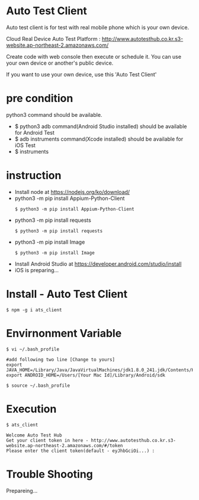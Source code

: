 # Auto Test Client

Auto test client is for test with real mobile phone which is your own device.

Cloud Real Device Auto Test Platform : http://www.autotesthub.co.kr.s3-website.ap-northeast-2.amazonaws.com/

Create code with web console then execute or schedule it.
You can use your own device or another's public device. 

If you want to use your own device, use this 'Auto Test Client'

# pre condition
python3 command should be available. 
* $ python3
adb command(Android Studio installed) should be available for Android Test 
* $ adb
instruments command(Xcode installed) should be available for iOS Test
* $ instruments

# instruction
* Install node  at https://nodejs.org/ko/download/
* python3 -m pip install Appium-Python-Client
    ```shell
    $ python3 -m pip install Appium-Python-Client
    ```   
* python3 -m pip install requests    
    ```shell
    $ python3 -m pip install requests
    ```   
* python3 -m pip install Image
    ```shell
    $ python3 -m pip install Image
    ```
* Install Android Studio at https://developer.android.com/studio/install
* iOS is preparing...

# Install - Auto Test Client
```shell
$ npm -g i ats_client
```

# Envirnonment Variable
```shell
$ vi ~/.bash_profile

#add following two line [Change to yours]
export JAVA_HOME=/Library/Java/JavaVirtualMachines/jdk1.8.0_241.jdk/Contents/Home
export ANDROID_HOME=/Users/[Your Mac Id]/Library/Android/sdk

$ source ~/.bash_profile
```

# Execution
```shell
$ ats_client

Welcome Auto Test Hub
Get your client token in here - http://www.autotesthub.co.kr.s3-website.ap-northeast-2.amazonaws.com/#/token
Please enter the client token(default - eyJhbGciOi...) :
```


# Trouble Shooting
Prepareing...


